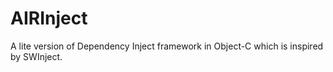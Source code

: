 # AIRInject
A lite version of Dependency Inject framework in Object-C which is inspired by SWInject.
